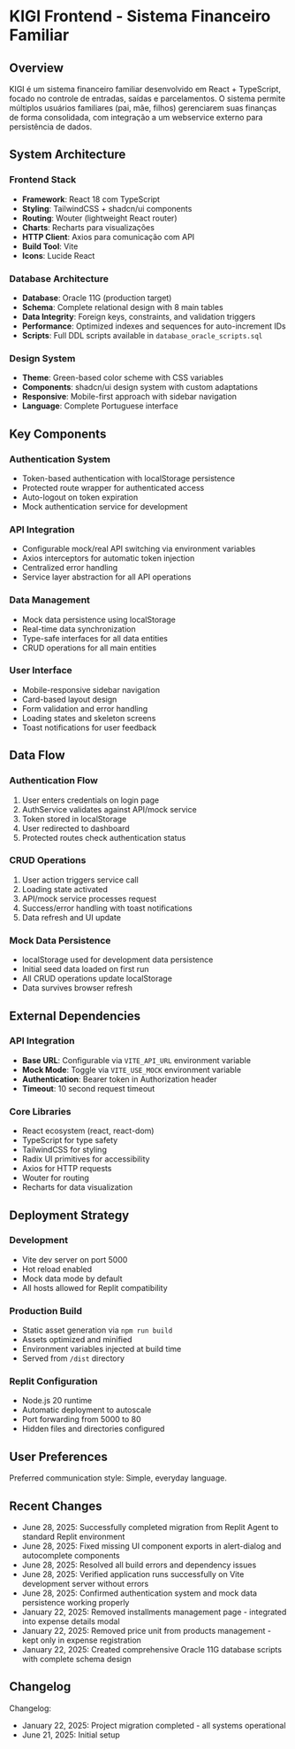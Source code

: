 # KIGI Frontend - Sistema Financeiro Familiar

## Overview

KIGI é um sistema financeiro familiar desenvolvido em React + TypeScript, focado no controle de entradas, saídas e parcelamentos. O sistema permite múltiplos usuários familiares (pai, mãe, filhos) gerenciarem suas finanças de forma consolidada, com integração a um webservice externo para persistência de dados.

## System Architecture

### Frontend Stack
- **Framework**: React 18 com TypeScript
- **Styling**: TailwindCSS + shadcn/ui components
- **Routing**: Wouter (lightweight React router)
- **Charts**: Recharts para visualizações
- **HTTP Client**: Axios para comunicação com API
- **Build Tool**: Vite
- **Icons**: Lucide React

### Database Architecture
- **Database**: Oracle 11G (production target)
- **Schema**: Complete relational design with 8 main tables
- **Data Integrity**: Foreign keys, constraints, and validation triggers
- **Performance**: Optimized indexes and sequences for auto-increment IDs
- **Scripts**: Full DDL scripts available in `database_oracle_scripts.sql`

### Design System
- **Theme**: Green-based color scheme with CSS variables
- **Components**: shadcn/ui design system with custom adaptations
- **Responsive**: Mobile-first approach with sidebar navigation
- **Language**: Complete Portuguese interface

## Key Components

### Authentication System
- Token-based authentication with localStorage persistence
- Protected route wrapper for authenticated access
- Auto-logout on token expiration
- Mock authentication service for development

### API Integration
- Configurable mock/real API switching via environment variables
- Axios interceptors for automatic token injection
- Centralized error handling
- Service layer abstraction for all API operations

### Data Management
- Mock data persistence using localStorage
- Real-time data synchronization
- Type-safe interfaces for all data entities
- CRUD operations for all main entities

### User Interface
- Mobile-responsive sidebar navigation
- Card-based layout design
- Form validation and error handling
- Loading states and skeleton screens
- Toast notifications for user feedback

## Data Flow

### Authentication Flow
1. User enters credentials on login page
2. AuthService validates against API/mock service
3. Token stored in localStorage
4. User redirected to dashboard
5. Protected routes check authentication status

### CRUD Operations
1. User action triggers service call
2. Loading state activated
3. API/mock service processes request
4. Success/error handling with toast notifications
5. Data refresh and UI update

### Mock Data Persistence
- localStorage used for development data persistence
- Initial seed data loaded on first run
- All CRUD operations update localStorage
- Data survives browser refresh

## External Dependencies

### API Integration
- **Base URL**: Configurable via `VITE_API_URL` environment variable
- **Mock Mode**: Toggle via `VITE_USE_MOCK` environment variable
- **Authentication**: Bearer token in Authorization header
- **Timeout**: 10 second request timeout

### Core Libraries
- React ecosystem (react, react-dom)
- TypeScript for type safety
- TailwindCSS for styling
- Radix UI primitives for accessibility
- Axios for HTTP requests
- Wouter for routing
- Recharts for data visualization

## Deployment Strategy

### Development
- Vite dev server on port 5000
- Hot reload enabled
- Mock data mode by default
- All hosts allowed for Replit compatibility

### Production Build
- Static asset generation via `npm run build`
- Assets optimized and minified
- Environment variables injected at build time
- Served from `/dist` directory

### Replit Configuration
- Node.js 20 runtime
- Automatic deployment to autoscale
- Port forwarding from 5000 to 80
- Hidden files and directories configured

## User Preferences

Preferred communication style: Simple, everyday language.

## Recent Changes

- June 28, 2025: Successfully completed migration from Replit Agent to standard Replit environment
- June 28, 2025: Fixed missing UI component exports in alert-dialog and autocomplete components
- June 28, 2025: Resolved all build errors and dependency issues
- June 28, 2025: Verified application runs successfully on Vite development server without errors
- June 28, 2025: Confirmed authentication system and mock data persistence working properly
- January 22, 2025: Removed installments management page - integrated into expense details modal
- January 22, 2025: Removed price unit from products management - kept only in expense registration
- January 22, 2025: Created comprehensive Oracle 11G database scripts with complete schema design

## Changelog

Changelog:
- January 22, 2025: Project migration completed - all systems operational
- June 21, 2025: Initial setup
